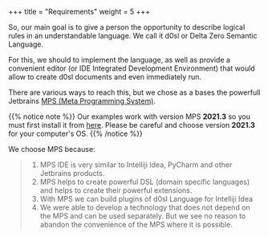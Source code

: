+++
title = "Requirements"
weight = 5
+++

So, our main goal is to give a person the opportunity to describe logical rules in an understandable language. We call it d0sl or Delta Zero Semantic Language.

For this, we should to implement the language, as well as provide a convenient editor (or IDE Integrated Development Environment) that would allow to create d0sl documents and even immediately run.

There are various ways to reach this, but we chose as a bases the powerfull Jetbrains [MPS (Meta Programming System)](https://www.jetbrains.com/mps/).

{{% notice note %}}
Our examples work with version MPS **2021.3** so you must first install it from [here](https://www.jetbrains.com/mps/download). Please be careful and choose version **2021.3** for your computer's OS.
{{% /notice %}}

We choose MPS because:

> 1.  MPS IDE is very similar to Intelliji Idea, PyCharm and other Jetbrains products.
> 2.  MPS helps to create powerful DSL (domain specific languages) and helps to create their powerful extensions.
> 3.  With MPS we can build plugins of d0sl Language for Intelliji Idea
> 4.  We were able to develop a technology that does not depend on the MPS and can be used separately. But we see no reason to abandon the convenience of the MPS where it is possible.
